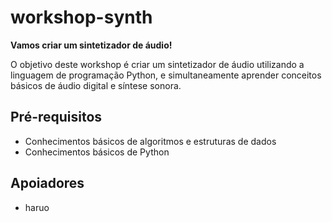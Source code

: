 # workshop-synth

**Vamos criar um sintetizador de áudio!**

O objetivo deste workshop é criar um sintetizador de áudio utilizando a linguagem de programação Python, e simultaneamente aprender conceitos básicos de áudio digital e síntese sonora.

## Pré-requisitos

- Conhecimentos básicos de algoritmos e estruturas de dados
- Conhecimentos básicos de Python

## Apoiadores

- haruo